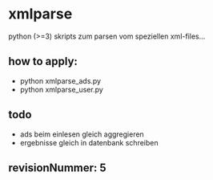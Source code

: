 xmlparse
========

python (>=3) skripts zum parsen vom speziellen xml-files...

## how to apply:
* python xmlparse_ads.py
* python xmlparse_user.py

## todo
* ads beim einlesen gleich aggregieren
* ergebnisse gleich in datenbank schreiben

## revisionNummer: 5

